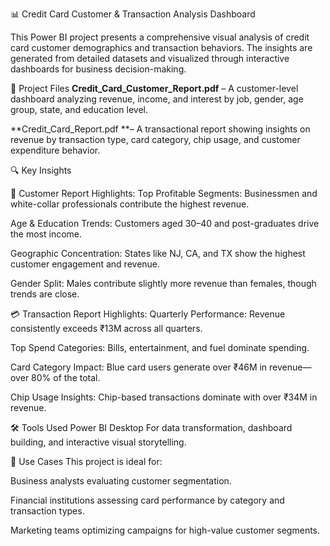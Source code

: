 📊 Credit Card Customer & Transaction Analysis Dashboard

This Power BI project presents a comprehensive visual analysis of credit card customer demographics and transaction behaviors. The insights are generated from detailed datasets and visualized through interactive dashboards for business decision-making.

📁 Project Files
**Credit_Card_Customer_Report.pdf** – A customer-level dashboard analyzing revenue, income, and interest by job, gender, age group, state, and education level.

**Credit_Card_Report.pdf **– A transactional report showing insights on revenue by transaction type, card category, chip usage, and customer expenditure behavior.


🔍 Key Insights

🧑 Customer Report Highlights:
Top Profitable Segments: Businessmen and white-collar professionals contribute the highest revenue.

Age & Education Trends: Customers aged 30–40 and post-graduates drive the most income.

Geographic Concentration: States like NJ, CA, and TX show the highest customer engagement and revenue.

Gender Split: Males contribute slightly more revenue than females, though trends are close.

💳 Transaction Report Highlights:
Quarterly Performance: Revenue consistently exceeds ₹13M across all quarters.

Top Spend Categories: Bills, entertainment, and fuel dominate spending.

Card Category Impact: Blue card users generate over ₹46M in revenue—over 80% of the total.

Chip Usage Insights: Chip-based transactions dominate with over ₹34M in revenue.


🛠️ Tools Used
Power BI Desktop
For data transformation, dashboard building, and interactive visual storytelling.


📌 Use Cases
This project is ideal for:

Business analysts evaluating customer segmentation.

Financial institutions assessing card performance by category and transaction types.

Marketing teams optimizing campaigns for high-value customer segments.
